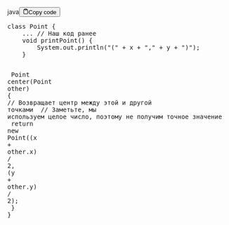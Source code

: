 <div class="code-element"><div class="lang-line"><text>java</text><button class="copy-button" id="code752b" onclick="copyCode(code752, code752b)"><svg stroke="currentColor" fill="none" stroke-width="2" viewBox="0 0 24 24" stroke-linecap="round" stroke-linejoin="round" class="h-4 w-4" height="1em" width="1em" xmlns="http://www.w3.org/2000/svg"><path d="M16 4h2a2 2 0 0 1 2 2v14a2 2 0 0 1-2 2H6a2 2 0 0 1-2-2V6a2 2 0 0 1 2-2h2"></path><rect x="8" y="2" width="8" height="4" rx="1" ry="1"></rect></svg><text>Copy code</text></button></div><div class="code" id="code752"><div class="highlight"><pre><span></span><span class="kd">class</span> <span class="nc">Point</span><span class="w"> </span><span class="p">{</span>
<span class="w">    </span><span class="p">...</span><span class="w"> </span><span class="c1">// Наш код ранее</span>
<span class="w">    </span><span class="kt">void</span><span class="w"> </span><span class="nf">printPoint</span><span class="p">()</span><span class="w"> </span><span class="p">{</span>
<span class="w">        </span><span class="n">System</span><span class="p">.</span><span class="na">out</span><span class="p">.</span><span class="na">println</span><span class="p">(</span><span class="s">&quot;(&quot;</span><span class="w"> </span><span class="o">+</span><span class="w"> </span><span class="n">x</span><span class="w"> </span><span class="o">+</span><span class="w"> </span><span class="s">&quot;,&quot;</span><span class="w"> </span><span class="o">+</span><span class="w"> </span><span class="n">y</span><span class="w"> </span><span class="o">+</span><span class="w"> </span><span class="s">&quot;)&quot;</span><span class="p">);</span>
<span class="w">    </span><span class="p">}</span>

<span class="w">    </span><span class="n">Point</span><span class="w"> </span><span class="nf">center</span><span class="p">(</span><span class="n">Point</span><span class="w"> </span><span class="n">other</span><span class="p">)</span><span class="w"> </span><span class="p">{</span>
<span class="w">        </span><span class="c1">// Возвращает центр между этой и другой точками</span>
<span class="w">        </span><span class="c1">// Заметьте, мы используем целое число, поэтому не получим точное значение</span>
<span class="w">        </span><span class="k">return</span><span class="w"> </span><span class="k">new</span><span class="w"> </span><span class="n">Point</span><span class="p">((</span><span class="n">x</span><span class="w"> </span><span class="o">+</span><span class="w"> </span><span class="n">other</span><span class="p">.</span><span class="na">x</span><span class="p">)</span><span class="w"> </span><span class="o">/</span><span class="w"> </span><span class="mi">2</span><span class="p">,</span><span class="w"> </span><span class="p">(</span><span class="n">y</span><span class="w"> </span><span class="o">+</span><span class="w"> </span><span class="n">other</span><span class="p">.</span><span class="na">y</span><span class="p">)</span><span class="w"> </span><span class="o">/</span><span class="w"> </span><span class="mi">2</span><span class="p">);</span>
<span class="w">    </span><span class="p">}</span>
<span class="p">}</span>
</pre></div></div></div>